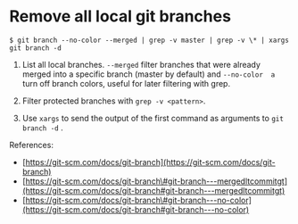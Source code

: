 # Remove all local git branches

```
$ git branch --no-color --merged | grep -v master | grep -v \* | xargs git branch -d
```

1. List all local branches. `--merged`  filter branches that were already merged into a specific branch \(master by default\) and `--no-color  a` turn off branch colors, useful for later filtering with grep.

2. Filter protected branches with `grep -v <pattern>`.

3. Use `xargs` to send the output of the first command as arguments to `git branch -d` .

References:

* [https://git-scm.com/docs/git-branch](https://git-scm.com/docs/git-branch)
* [https://git-scm.com/docs/git-branch\#git-branch---mergedltcommitgt](https://git-scm.com/docs/git-branch#git-branch---mergedltcommitgt)
* [https://git-scm.com/docs/git-branch\#git-branch---no-color](https://git-scm.com/docs/git-branch#git-branch---no-color)



